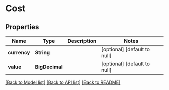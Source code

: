 # Cost
## Properties

| Name | Type | Description | Notes |
|------------ | ------------- | ------------- | -------------|
| **currency** | **String** |  | [optional] [default to null] |
| **value** | **BigDecimal** |  | [optional] [default to null] |

[[Back to Model list]](../README.md#documentation-for-models) [[Back to API list]](../README.md#documentation-for-api-endpoints) [[Back to README]](../README.md)


